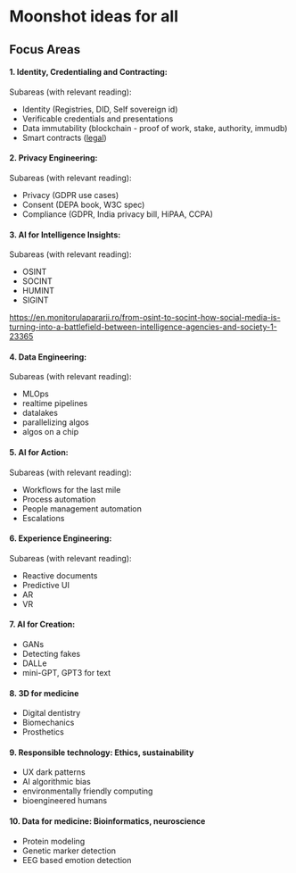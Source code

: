 # Moonshot ideas for all

## Focus Areas 


#### 1. Identity, Credentialing and Contracting: 
        
Subareas (with relevant reading):

- Identity (Registries, DID, Self sovereign id)
- Verificable credentials and presentations
- Data immutability (blockchain - proof of work, stake, authority, immudb)
- Smart contracts ([legal](https://medium.com/fordham-business-law-association/smart-contract-basics-a-legal-contract-perspective-part-ii-verifiability-4bc5c4ca8b88))
        

#### 2. Privacy Engineering: 
        
Subareas (with relevant reading):

- Privacy (GDPR use cases)
- Consent (DEPA book, W3C spec)
- Compliance (GDPR, India privacy bill, HiPAA, CCPA)
        
#### 3. AI for Intelligence Insights: 

Subareas (with relevant reading):

- OSINT
- SOCINT
- HUMINT
- SIGINT

https://en.monitorulapararii.ro/from-osint-to-socint-how-social-media-is-turning-into-a-battlefield-between-intelligence-agencies-and-society-1-23365

#### 4. Data Engineering: 
        
Subareas (with relevant reading):

- MLOps
- realtime pipelines
- datalakes
- parallelizing algos
- algos on a chip

#### 5. AI for Action: 
        
Subareas (with relevant reading):

- Workflows for the last mile
- Process automation
- People management automation
- Escalations

#### 6. Experience Engineering: 

Subareas (with relevant reading):

- Reactive documents
- Predictive UI 
- AR
- VR

#### 7. AI for Creation: 

- GANs
- Detecting fakes
- DALLe
- mini-GPT, GPT3 for text

#### 8. 3D for medicine

- Digital dentistry
- Biomechanics
- Prosthetics
        
#### 9. Responsible technology: Ethics, sustainability

- UX dark patterns
- AI algorithmic bias
- environmentally friendly computing
- bioengineered humans
        
#### 10. Data for medicine: Bioinformatics, neuroscience

- Protein modeling
- Genetic marker detection
- EEG based emotion detection
